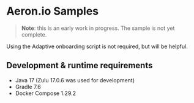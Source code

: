 # Aeron.io Samples

> **Note**: this is an early work in progress. The sample is not yet complete.

Using the Adaptive onboarding script is not required, but will be helpful.

## Development & runtime requirements

- Java 17 (Zulu 17.0.6 was used for development)
- Gradle 7.6
- Docker Compose 1.29.2